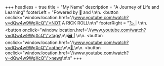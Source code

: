 +++
headless = true
title = "My Name"
description = "A Journey of Life and Learning"
footerLeft = "Powered by 💛 and [](https://www.lilo.blog)<!--StartFragment-->\n\n. <button onclick=\"window.location.href='//www.youtube.com/watch?v=dQw4w9WgXcQ'\">NOT A RICK ROLL</button>\n\n<!--EndFragment-->"
footerRight = "[🏷️ ](/tags/)<!--StartFragment-->| \n\n. <button onclick=\"window.location.href='//www.youtube.com/watch?v=dQw4w9WgXcQ'\">tags</button>\n\n<!--EndFragment-->[🗃️ ](/posts/)<!--StartFragment--> | \n\n. <button onclick=\"window.location.href='//www.youtube.com/watch?v=dQw4w9WgXcQ'\">other</button>\n\n<!--EndFragment-->[📣 ](https://www.lilo.blog)<!--StartFragment-->\n\n. <button onclick=\"window.location.href='//www.youtube.com/watch?v=dQw4w9WgXcQ'\">news</button>\n\n<!--EndFragment-->"
+++

